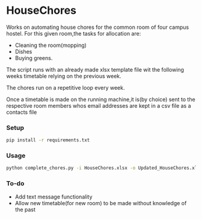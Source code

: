 # HouseChores

Works on automating house chores for the common room of four campus hostel.
For this given room,the tasks for allocation are: 
- Cleaning the room(mopping)
- Dishes
- Buying greens.

The script runs with an already made xlsx template file wit the following weeks timetable relying on the previous week.

The chores run on a repetitive loop every week.

Once a timetable is made on the running machine,it is(by choice) sent to the respective room members whos email addresses are kept in a csv file as a contacts file

### Setup
```bash
pip install -r requirements.txt
```

### Usage
```sh
python complete_chores.py -i HouseChores.xlsx -o Updated_HouseChores.xlsx
```

### To-do
- Add text message functionality
- Allow new timetable(for new room) to be made without knowledge of the past